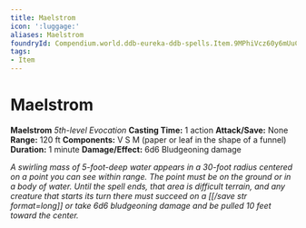 ```yaml
---
title: Maelstrom
icon: ':luggage:'
aliases: Maelstrom
foundryId: Compendium.world.ddb-eureka-ddb-spells.Item.9MPhiVcz60y6mUuC
tags:
- Item
---
```


# Maelstrom

**Maelstrom**
_5th-level Evocation_
**Casting Time:** 1 action
**Attack/Save:** None
**Range:** 120 ft
**Components:** V S M (paper or leaf in the shape of a funnel)
**Duration:** 1 minute
**Damage/Effect:** 6d6 Bludgeoning damage

*A swirling mass of 5-foot-deep water appears in a 30-foot radius centered on a point you can see within range. The point must be on the ground or in a body of water. Until the spell ends, that area is difficult terrain, and any creature that starts its turn there must succeed on a [[/save str format=long]] or take 6d6 bludgeoning damage and be pulled 10 feet toward the center.*